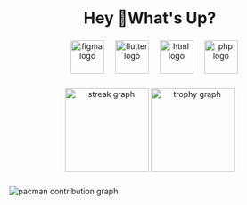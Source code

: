 <h1 align="center">Hey 👋What's Up?</h1>

###

<div align="center">
  <img width="12" />
  <img src="https://skillicons.dev/icons?i=figma" height="60" alt="figma logo"  />
  <img width="12" />
  <img src="https://skillicons.dev/icons?i=flutter" height="60" alt="flutter logo"  />
  <img width="12" />
  <img src="https://skillicons.dev/icons?i=html" height="60" alt="html logo"  />
  <img width="12" />
  <img src="https://skillicons.dev/icons?i=php" height="60" alt="php logo"  />
</div>

###

<div align="center">
  <img src="https://streak-stats.demolab.com?user=Abdannawwaf1&locale=en&mode=daily&theme=dracula&hide_border=false&border_radius=5&order=3" height="150" alt="streak graph"  />
  <img src="https://github-profile-trophy.vercel.app?username=Abdannawwaf1&theme=dracula&column=-1&row=1&margin-w=8&margin-h=8&no-bg=false&no-frame=false&order=4" height="150" alt="trophy graph"  />
</div>

###

<picture>
  <source media="(prefers-color-scheme: dark)" srcset="https://raw.githubusercontent.com/Abdannawwaf1/Abdannawwaf1/output/pacman-contribution-graph-dark.svg">
  <source media="(prefers-color-scheme: light)" srcset="https://raw.githubusercontent.com/Abdannawwaf1/Abdannawwaf1/output/pacman-contribution-graph.svg">
  <img alt="pacman contribution graph" src="https://raw.githubusercontent.com/Abdannawwaf1/Abdannawwaf1/output/pacman-contribution-graph.svg">
</picture>

###
